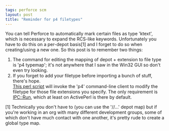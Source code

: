 ```yaml
---
tags: perforce scm
layout: post
title: "Reminder for p4 filetypes"
---
```




<p>You can tell Perforce to automatically mark certain files as type 'ktext', which is necessary to expand the RCS-like keywords. Unfortunately you have to do this on a per-depot basis[1] and I forget to do so when creating/using a new one. So this post is to remember two things:</p>
  
<ol>
  <li>The command for editing the mapping of depot + extension to file type is 'p4 typemap'; it's not anywhere that I saw in the Win32 GUI so don't even try looking.</li>
  <li>If you forget to add your filetype before importing a bunch of stuff, there's hope. <a href="http://www.cwinters.com/raw/p4_ktextify.pl"></li>
This perl script</a> will invoke the 'p4' command-line client to modify the filetype for those file extensions you specify. The only requirement is <a href="http://search.cpan.org/dist/IPC-Run/">IPC::Run</a>, which at least on ActivePerl is there by default.</li>
</ol>

<p>[1] Technically you don't have to (you can use the '//...' depot map) but if you're working in an org with many different development groups, some of which don't have much contact with one another, it's pretty rude to create a global type map.</p>


